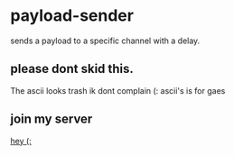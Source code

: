# payload-sender
sends a payload to a specific channel with a delay.
## please dont skid this.
The ascii looks trash ik dont complain (: ascii's is for gaes
## join my server
[hey (:](https://discord.gg/rtm/)
